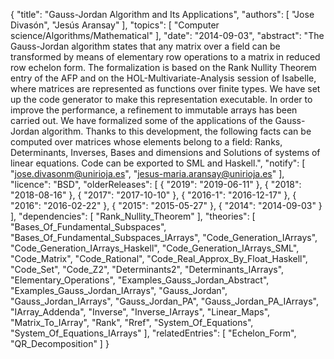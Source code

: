 {
    "title": "Gauss-Jordan Algorithm and Its Applications",
    "authors": [
        "Jose Divasón",
        "Jesús Aransay"
    ],
    "topics": [
        "Computer science/Algorithms/Mathematical"
    ],
    "date": "2014-09-03",
    "abstract": "The Gauss-Jordan algorithm states that any matrix over a field can be transformed by means of elementary row operations to a matrix in reduced row echelon form. The formalization is based on the Rank Nullity Theorem entry of the AFP and on the HOL-Multivariate-Analysis session of Isabelle, where matrices are represented as functions over finite types. We have set up the code generator to make this representation executable. In order to improve the performance, a refinement to immutable arrays has been carried out. We have formalized some of the applications of the Gauss-Jordan algorithm. Thanks to this development, the following facts can be computed over matrices whose elements belong to a field: Ranks, Determinants, Inverses, Bases and dimensions and Solutions of systems of linear equations. Code can be exported to SML and Haskell.",
    "notify": [
        "jose.divasonm@unirioja.es",
        "jesus-maria.aransay@unirioja.es"
    ],
    "licence": "BSD",
    "olderReleases": [
        {
            "2019": "2019-06-11"
        },
        {
            "2018": "2018-08-16"
        },
        {
            "2017": "2017-10-10"
        },
        {
            "2016-1": "2016-12-17"
        },
        {
            "2016": "2016-02-22"
        },
        {
            "2015": "2015-05-27"
        },
        {
            "2014": "2014-09-03"
        }
    ],
    "dependencies": [
        "Rank_Nullity_Theorem"
    ],
    "theories": [
        "Bases_Of_Fundamental_Subspaces",
        "Bases_Of_Fundamental_Subspaces_IArrays",
        "Code_Generation_IArrays",
        "Code_Generation_IArrays_Haskell",
        "Code_Generation_IArrays_SML",
        "Code_Matrix",
        "Code_Rational",
        "Code_Real_Approx_By_Float_Haskell",
        "Code_Set",
        "Code_Z2",
        "Determinants2",
        "Determinants_IArrays",
        "Elementary_Operations",
        "Examples_Gauss_Jordan_Abstract",
        "Examples_Gauss_Jordan_IArrays",
        "Gauss_Jordan",
        "Gauss_Jordan_IArrays",
        "Gauss_Jordan_PA",
        "Gauss_Jordan_PA_IArrays",
        "IArray_Addenda",
        "Inverse",
        "Inverse_IArrays",
        "Linear_Maps",
        "Matrix_To_IArray",
        "Rank",
        "Rref",
        "System_Of_Equations",
        "System_Of_Equations_IArrays"
    ],
    "relatedEntries": [
        "Echelon_Form",
        "QR_Decomposition"
    ]
}